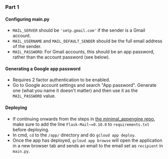 ### Part 1
#### Configuring main.py
- `MAIL_SERVER` should be `'smtp.gmail.com'` if the sender is a Gmail account.
- `MAIL_USERNAME` and `MAIL_DEFAULT_SENDER` should be the full email address of the sender.
- `MAIL_PASSWORD`: For Gmail accounts, this should be an app password, rather than the account password (see below).

#### Generating a Google app password
- Requires 2 factor authentication to be enabled.
- Go to Google account settings and search "App password". Generate one (what you name it doesn't matter) and then use 
it as the `MAIL_PASSWORD` value.

#### Deploying
- If continuing onwards from the steps in [the minimal_appengine repo](https://github.com/cdfisher/minimal_appengine),
make sure to add the line `Flask-Mail~=0.10.0` to  `requirements.txt` before deploying.
- In cmd, `cd` to the `/app/` directory and do `gcloud app deploy`.
- Once the app has deployed, `gcloud app browse` will open the application in a new browser tab and sends an email to 
the email set as `recipient` in `main.py`.
